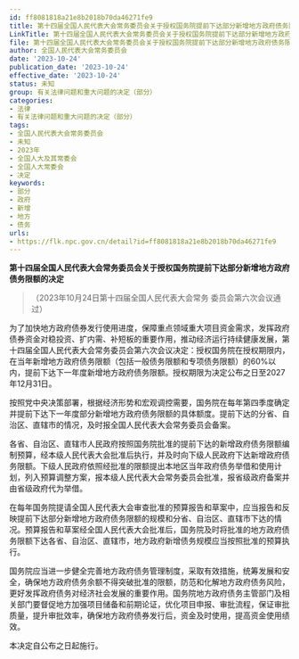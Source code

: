 ```yaml
---
id: ff8081818a21e8b2018b70da46271fe9
title: 第十四届全国人民代表大会常务委员会关于授权国务院提前下达部分新增地方政府债务限额的决定
LinkTitle: 第十四届全国人民代表大会常务委员会关于授权国务院提前下达部分新增地方政府债务限额的决定（2023）
file: 第十四届全国人民代表大会常务委员会关于授权国务院提前下达部分新增地方政府债务限额的决定_20231024_ff8081818a21e8b2018b70da46271fe9.docx
author: 全国人民代表大会常务委员会
date: '2023-10-24'
publication_date: '2023-10-24'
effective_date: '2023-10-24'
status: 未知
group: 有关法律问题和重大问题的决定（部分）
categories:
- 法律
- 有关法律问题和重大问题的决定（部分）
tags:
- 全国人民代表大会常务委员会
- 未知
- 2023年
- 全国人大及其常委会
- 全国人大常委会
- 决定
keywords:
- 部分
- 政府
- 新增
- 地方
- 债务
urls:
- https://flk.npc.gov.cn/detail?id=ff8081818a21e8b2018b70da46271fe9
---
```


**第十四届全国人民代表大会常务委员会关于授权国务院提前下达部分新增地方政府债务限额的决定**

> （2023年10月24日第十四届全国人民代表大会常务
> 委员会第六次会议通过）

为了加快地方政府债券发行使用进度，保障重点领域重大项目资金需求，发挥政府债券资金对稳投资、扩内需、补短板的重要作用，推动经济运行持续健康发展，第十四届全国人民代表大会常务委员会第六次会议决定：授权国务院在授权期限内，在当年新增地方政府债务限额（包括一般债务限额和专项债务限额）的60%以内，提前下达下一年度新增地方政府债务限额。授权期限为决定公布之日至2027年12月31日。

按照党中央决策部署，根据经济形势和宏观调控需要，国务院在每年第四季度确定并提前下达下一年度部分新增地方政府债务限额的具体额度。提前下达的分省、自治区、直辖市的情况，及时报全国人民代表大会常务委员会备案。

各省、自治区、直辖市人民政府按照国务院批准的提前下达的新增政府债务限额编制预算，经本级人民代表大会批准后执行，并及时向下级人民政府下达新增政府债务限额。下级人民政府依照经批准的限额提出本地区当年政府债务举借和使用计划，列入预算调整方案，报本级人民代表大会常务委员会批准，报省级政府备案并由省级政府代为举借。

在每年国务院提请全国人民代表大会审查批准的预算报告和草案中，应当报告和反映提前下达部分新增地方政府债务限额的规模和分省、自治区、直辖市下达的情况。预算报告和草案经全国人民代表大会批准后，国务院及时将批准的地方政府债务限额下达各省、自治区、直辖市，地方政府新增债务规模应当按照批准的预算执行。

国务院应当进一步健全完善地方政府债务管理制度，采取有效措施，统筹发展和安全，确保地方政府债务余额不得突破批准的限额，防范和化解地方政府债务风险，更好发挥政府债务对经济社会发展的重要作用。国务院地方政府债务主管部门及相关部门要督促地方加强项目储备和前期论证，优化项目申报、审批流程，保证审批质量，提升审批效率，确保地方政府债券发行后，资金及时使用，提高资金使用绩效。

本决定自公布之日起施行。
